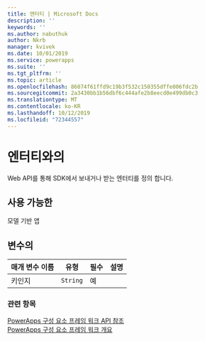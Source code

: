 ```yaml
---
title: 엔터티 | Microsoft Docs
description: ''
keywords: ''
ms.author: nabuthuk
author: Nkrb
manager: kvivek
ms.date: 10/01/2019
ms.service: powerapps
ms.suite: ''
ms.tgt_pltfrm: ''
ms.topic: article
ms.openlocfilehash: 86074f61ffd9c19b3f532c150355dffe006fdc2b
ms.sourcegitcommit: 2a3430bb1b56dbf6c444afe2b8eecd0e499db0c3
ms.translationtype: MT
ms.contentlocale: ko-KR
ms.lasthandoff: 10/12/2019
ms.locfileid: "72344557"
---
```

# <a name="entity"></a>엔터티와의

Web API를 통해 SDK에서 보내거나 받는 엔터티를 정의 합니다.

## <a name="available-for"></a>사용 가능한

모델 기반 앱

## <a name="parameters"></a>변수의

| 매개 변수 이름|유형|필수|설명|
| ------------- |----|--------|-----------|
|키인지|`String`|예||

### <a name="related-topics"></a>관련 항목

[PowerApps 구성 요소 프레임 워크 API 참조](../reference/index.md)<br/>
[PowerApps 구성 요소 프레임 워크 개요](../overview.md)
